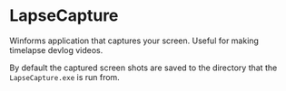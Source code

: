 # LapseCapture
Winforms application that captures your screen. Useful for making timelapse devlog videos.

By default the captured screen shots are saved to the directory that the `LapseCapture.exe` is run from.